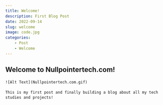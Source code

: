 ```yaml
---
title: Welcome!
description: First Blog Post
date: 2022-09-14
slug: welcome
image: code.jpg
categories:
    - Post
    - Welcome
---
```


## Welcome to Nullpointertech.com!

    ![Alt Text](Nullpointertech.com.gif)
    
    This is my first post and finally building a blog about all my tech studies and projects!
